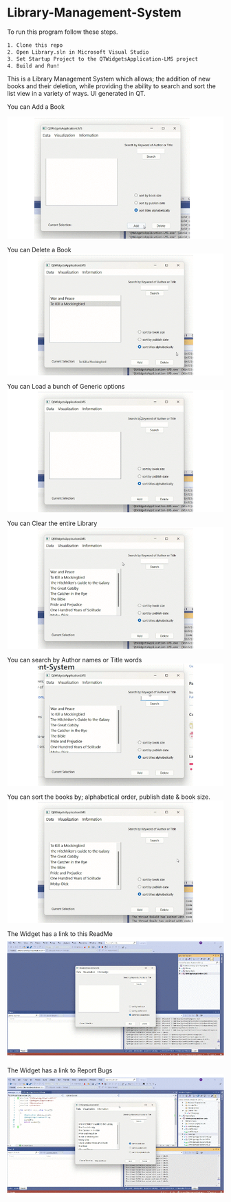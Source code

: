 # Library-Management-System

To run this program follow these steps.

    1. Clone this repo
    2. Open Library.sln in Microsoft Visual Studio
    3. Set Startup Project to the QTWidgetsApplication-LMS project 
    4. Build and Run!

This is a Library Management System which allows; the addition of new books and their deletion,  while providing the ability to search and sort the list view in a variety of ways.
UI generated in QT.

You can Add a Book

![](https://github.com/cchandel-dev/Library-Management-System/blob/main/demo_gifs/addbook.gif)

You can Delete a Book
![](https://github.com/cchandel-dev/Library-Management-System/blob/main/demo_gifs/deletebook.gif)

You can Load a bunch of Generic options
![](https://github.com/cchandel-dev/Library-Management-System/blob/main/demo_gifs/loadbooks.gif)

You can Clear the entire Library
![](https://github.com/cchandel-dev/Library-Management-System/blob/main/demo_gifs/clearbook.gif)

You can search by Author names or Title words
![](https://github.com/cchandel-dev/Library-Management-System/blob/main/demo_gifs/search.gif)

You can sort the books by; alphabetical order, publish date & book size.
![](https://github.com/cchandel-dev/Library-Management-System/blob/main/demo_gifs/sort.gif)

The Widget has a link to this ReadMe
![](https://github.com/cchandel-dev/Library-Management-System/blob/main/demo_gifs/readme.gif)

The Widget has a link to Report Bugs 
![](https://github.com/cchandel-dev/Library-Management-System/blob/main/demo_gifs/reportbug.gif)
